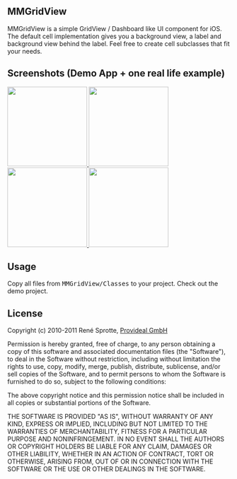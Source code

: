 MMGridView
----------

MMGridView is a simple GridView / Dashboard like UI component for iOS. The default cell implementation gives you a background view, a label and background view behind the label. Feel free to create cell subclasses that fit your needs.

Screenshots (Demo App + one real life example)
----------------------------------------------
<a href="https://github.com/provideal/MMGridView/blob/master/Images/i1.png">
    <img src="https://github.com/provideal/MMGridView/raw/master/Images/i1.png" width="180"/>
</a>
<a href="https://github.com/provideal/MMGridView/blob/master/Images/i2.png">
    <img src="https://github.com/provideal/MMGridView/raw/master/Images/i2.png" height="180"/>
</a>
<a href="https://github.com/provideal/MMGridView/blob/master/Images/i3.png">
    <img src="https://github.com/provideal/MMGridView/raw/master/Images/i3.png" width="180"/>
</a>
<a href="https://github.com/provideal/MMGridView/blob/master/Images/i4.png">
    <img src="https://github.com/provideal/MMGridView/raw/master/Images/i4.png" width="180"/>
</a>

Usage
-----

Copy all files from <tt>MMGridView/Classes</tt> to your project. Check out the demo project.

License
-------

Copyright (c) 2010-2011 René Sprotte, <a href="http://www.provideal.net" target="_blank">Provideal GmbH</a>

Permission is hereby granted, free of charge, to any person obtaining a copy of this software and associated documentation files (the "Software"), to deal in the Software without restriction, including without limitation the rights to use, copy, modify, merge, publish, distribute, sublicense, and/or sell copies of the Software, and to permit persons to whom the Software is furnished to do so, subject to the following conditions:

The above copyright notice and this permission notice shall be included in all copies or substantial portions of the Software.

THE SOFTWARE IS PROVIDED "AS IS", WITHOUT WARRANTY OF ANY KIND, EXPRESS OR IMPLIED, INCLUDING BUT NOT LIMITED TO THE WARRANTIES OF MERCHANTABILITY, FITNESS FOR A PARTICULAR PURPOSE AND NONINFRINGEMENT. IN NO EVENT SHALL THE AUTHORS OR COPYRIGHT HOLDERS BE LIABLE FOR ANY CLAIM, DAMAGES OR OTHER LIABILITY, WHETHER IN AN ACTION OF CONTRACT, TORT OR OTHERWISE, ARISING FROM, OUT OF OR IN CONNECTION WITH THE SOFTWARE OR THE USE OR OTHER DEALINGS IN THE SOFTWARE.